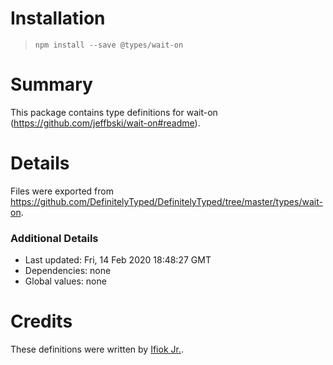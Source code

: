 # Installation
> `npm install --save @types/wait-on`

# Summary
This package contains type definitions for wait-on (https://github.com/jeffbski/wait-on#readme).

# Details
Files were exported from https://github.com/DefinitelyTyped/DefinitelyTyped/tree/master/types/wait-on.

### Additional Details
 * Last updated: Fri, 14 Feb 2020 18:48:27 GMT
 * Dependencies: none
 * Global values: none

# Credits
These definitions were written by [Ifiok Jr.](https://github.com/ifiokjr).
